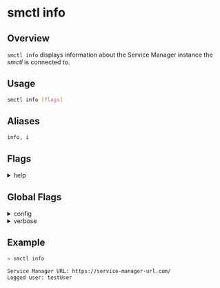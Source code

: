 # smctl info

## Overview
`smctl info` displays information about the Service Manager instance the *smctl* is connected to.

## Usage
```bash
smctl info [flags]
```

## Aliases
```bash
info, i 
```

## Flags
<details>
  <summary>help</summary>
  <p>
    <code>--help</code> (alias: <code>-h</code>)
  </p>
  <p>
    Help for <i>info</i> command. 
  </p>
</details>

## Global Flags
<details>
  <summary>config</summary>
  <p>
    <code>--config</code> 
  </p>
  <p>
    Set the path for the <b>smctl</b> <i>config.json</i> file (default is <i>$HOME/.sm/config.json</i>)
  </p>
</details>
<details>
  <summary>verbose</summary>
  <p>
    <code>--verbose</code> (alias: <code>-v</code>)
  </p>
  <p>
    Use verbose mode.
  </p>
</details>

## Example
```bash
> smctl info

Service Manager URL: https://service-manager-url.com/
Logged user: testUser 
```